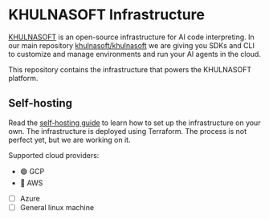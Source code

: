 # KHULNASOFT Infrastructure

[KHULNASOFT](https://khulnasoft.dev) is an open-source infrastructure for AI code interpreting. In our main repository [khulnasoft/khulnasoft](https://github.com/khulnasoft/KHULNASOFT) we are giving you SDKs and CLI to customize and manage environments and run your AI agents in the cloud.

This repository contains the infrastructure that powers the KHULNASOFT platform.

## Self-hosting

Read the [self-hosting guide](./self-host.md) to learn how to set up the infrastructure on your own. The infrastructure is deployed using Terraform. The process is not perfect yet, but we are working on it.

Supported cloud providers:
- 🟢 GCP
- 🚧 AWS
- [ ] Azure
- [ ] General linux machine
